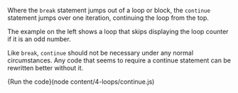 Where the `break` statement jumps out of a loop or block, the `continue` statement jumps over one iteration, continuing the loop from the top.  

The example on the left shows a loop that skips displaying the loop counter if it is an odd number.

Like `break`, `continue` should not be necessary under any normal circumstances. Any code that seems to require a continue statement can be rewritten better without it.

{Run the code}(node content/4-loops/continue.js)

